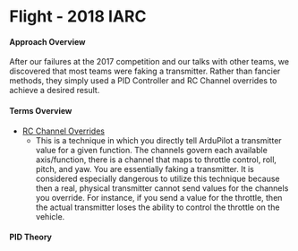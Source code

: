 # Flight - 2018 IARC

#### Approach Overview

After our failures at the 2017 competition and our talks with other teams, we discovered that most teams were faking a transmitter. Rather than fancier methods, they simply used a PID Controller and RC Channel overrides to achieve a desired result.

#### Terms Overview

* [RC Channel Overrides](http://python.dronekit.io/examples/channel_overrides.html)
  * This is a technique in which you directly tell ArduPilot a transmitter value for a given function. The channels govern each available axis/function, there is a channel that maps to throttle control, roll, pitch, and yaw. You are essentially faking a transmitter. It is considered especially dangerous to utilize this technique because then a real, physical transmitter cannot send values for the channels you override. For instance, if you send a value for the throttle, then the actual transmitter loses the ability to control the throttle on the vehicle.

#### PID Theory



